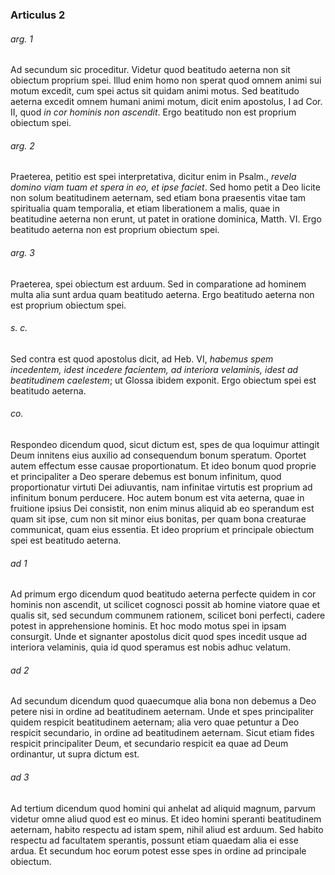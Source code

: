### Articulus 2

###### arg. 1
Ad secundum sic proceditur. Videtur quod beatitudo aeterna non sit obiectum proprium spei. Illud enim homo non sperat quod omnem animi sui motum excedit, cum spei actus sit quidam animi motus. Sed beatitudo aeterna excedit omnem humani animi motum, dicit enim apostolus, I ad Cor. II, quod *in cor hominis non ascendit*. Ergo beatitudo non est proprium obiectum spei.

###### arg. 2
Praeterea, petitio est spei interpretativa, dicitur enim in Psalm., *revela domino viam tuam et spera in eo, et ipse faciet*. Sed homo petit a Deo licite non solum beatitudinem aeternam, sed etiam bona praesentis vitae tam spiritualia quam temporalia, et etiam liberationem a malis, quae in beatitudine aeterna non erunt, ut patet in oratione dominica, Matth. VI. Ergo beatitudo aeterna non est proprium obiectum spei.

###### arg. 3
Praeterea, spei obiectum est arduum. Sed in comparatione ad hominem multa alia sunt ardua quam beatitudo aeterna. Ergo beatitudo aeterna non est proprium obiectum spei.

###### s. c.
Sed contra est quod apostolus dicit, ad Heb. VI, *habemus spem incedentem, idest incedere facientem, ad interiora velaminis, idest ad beatitudinem caelestem*; ut Glossa ibidem exponit. Ergo obiectum spei est beatitudo aeterna.

###### co.
Respondeo dicendum quod, sicut dictum est, spes de qua loquimur attingit Deum innitens eius auxilio ad consequendum bonum speratum. Oportet autem effectum esse causae proportionatum. Et ideo bonum quod proprie et principaliter a Deo sperare debemus est bonum infinitum, quod proportionatur virtuti Dei adiuvantis, nam infinitae virtutis est proprium ad infinitum bonum perducere. Hoc autem bonum est vita aeterna, quae in fruitione ipsius Dei consistit, non enim minus aliquid ab eo sperandum est quam sit ipse, cum non sit minor eius bonitas, per quam bona creaturae communicat, quam eius essentia. Et ideo proprium et principale obiectum spei est beatitudo aeterna.

###### ad 1
Ad primum ergo dicendum quod beatitudo aeterna perfecte quidem in cor hominis non ascendit, ut scilicet cognosci possit ab homine viatore quae et qualis sit, sed secundum communem rationem, scilicet boni perfecti, cadere potest in apprehensione hominis. Et hoc modo motus spei in ipsam consurgit. Unde et signanter apostolus dicit quod spes incedit usque ad interiora velaminis, quia id quod speramus est nobis adhuc velatum.

###### ad 2
Ad secundum dicendum quod quaecumque alia bona non debemus a Deo petere nisi in ordine ad beatitudinem aeternam. Unde et spes principaliter quidem respicit beatitudinem aeternam; alia vero quae petuntur a Deo respicit secundario, in ordine ad beatitudinem aeternam. Sicut etiam fides respicit principaliter Deum, et secundario respicit ea quae ad Deum ordinantur, ut supra dictum est.

###### ad 3
Ad tertium dicendum quod homini qui anhelat ad aliquid magnum, parvum videtur omne aliud quod est eo minus. Et ideo homini speranti beatitudinem aeternam, habito respectu ad istam spem, nihil aliud est arduum. Sed habito respectu ad facultatem sperantis, possunt etiam quaedam alia ei esse ardua. Et secundum hoc eorum potest esse spes in ordine ad principale obiectum.

